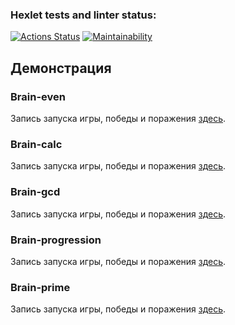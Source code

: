 ### Hexlet tests and linter status:
[![Actions Status](https://github.com/Inthetouch/fullstack-javascript-project-44/actions/workflows/hexlet-check.yml/badge.svg)](https://github.com/Inthetouch/fullstack-javascript-project-44/actions)
[![Maintainability](https://api.codeclimate.com/v1/badges/78f30006577a5780682d/maintainability)](https://codeclimate.com/github/Inthetouch/fullstack-javascript-project-44/maintainability)

## Демонстрация

### Brain-even
Запись запуска игры, победы и поражения [здесь](https://asciinema.org/a/7M8YY4qFwYlXdoszCiXdIwYGe).

### Brain-calc
Запись запуска игры, победы и поражения [здесь](https://asciinema.org/a/Pkeu0p6fhTJpqtgeIrZTluK6F).

### Brain-gcd
Запись запуска игры, победы и поражения [здесь](https://asciinema.org/a/NKx6FRIrAQBcuZKcyINHGimBh).

### Brain-progression
Запись запуска игры, победы и поражения [здесь](https://asciinema.org/a/CaJlQZlMRRAcXtOyi2Ufe8PS3).

### Brain-prime
Запись запуска игры, победы и поражения [здесь](https://asciinema.org/a/1iBCSuyiREtvOmXQ5EcsfEcyd).